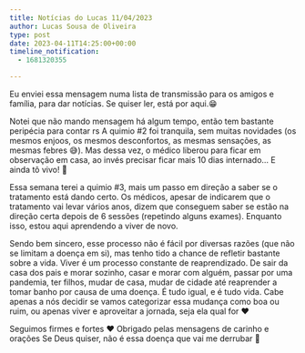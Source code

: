 ```yaml
---
title: Notícias do Lucas 11/04/2023
author: Lucas Sousa de Oliveira
type: post
date: 2023-04-11T14:25:00+00:00
timeline_notification:
  - 1681320355

---
```

Eu enviei essa mensagem numa lista de transmissão para os amigos e família, para dar notícias. Se quiser ler, está por aqui.😁

Notei que não mando mensagem há algum tempo, então tem bastante peripécia para contar rs
A quimio #2 foi tranquila, sem muitas novidades (os mesmos enjoos, os mesmos desconfortos, as mesmas sensações, as mesmas febres 😅). Mas dessa vez, o médico liberou para ficar em observação em casa, ao invés precisar ficar mais 10 dias internado&#8230; E ainda tô vivo! 🙌

Essa semana terei a quimio #3, mais um passo em direção a saber se o tratamento está dando certo. Os médicos, apesar de indicarem que o tratamento vai levar vários anos, dizem que conseguem saber se estão na direção certa depois de 6 sessões (repetindo alguns exames). Enquanto isso, estou aqui aprendendo a viver de novo.

Sendo bem sincero, esse processo não é fácil por diversas razões (que não se limitam a doença em si), mas tenho tido a chance de refletir bastante sobre a vida.&nbsp;Viver é um processo constante de reaprendizado. De sair da casa dos pais e morar sozinho, casar e morar com alguém, passar por uma pandemia, ter filhos, mudar de casa, mudar de cidade até reaprender a tomar banho por causa de uma doença. É tudo igual, e é tudo vida. Cabe apenas a nós decidir se vamos categorizar essa mudança como boa ou ruim, ou apenas viver e aproveitar a jornada, seja ela qual for ❤️

Seguimos firmes e fortes ❤️
Obrigado pelas mensagens de carinho e orações
Se Deus quiser, não é essa doença que vai me derrubar 🙂